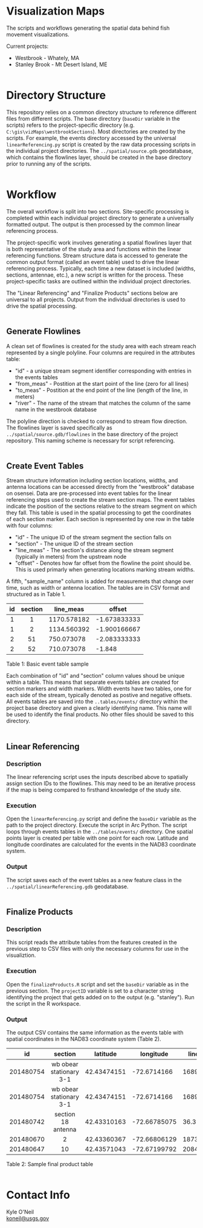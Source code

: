 Visualization Maps
==================
The scripts and workflows generating the spatial data behind fish movement 
visualizations. 

Current projects:
 - Westbrook - Whately, MA 
 - Stanley Brook - Mt Desert Island, ME
<br><br>


# Directory Structure
This repository relies on a common directory structure to reference different 
files from different scripts. The base directory (`baseDir` variable in the 
scripts) refers to the project-specific directory (e.g. 
`C:\gis\vizMaps\westbrookSections`). Most directories are created by the 
scripts. For example, the events directory accessed by the universal 
`linearReferencing.py` script is created by the raw data processing scripts in 
the individual project directories. The `../spatial/source.gdb` geodatabase, 
which contains the flowlines layer, should be created in the base directory 
prior to running any of the scripts.
<br><br>


# Workflow
The overall workflow is split into two sections. Site-specific processing is 
completed within each individual project directory to generate a universally 
formatted output. The output is then processed by the common linear referencing 
process.

The project-specific work involves generating a spatial flowlines layer that is 
both representative of the study area and functions within the linear 
referencing functions. Stream structure data is accessed to generate the common 
output format (called an event table) used to drive the linear referencing 
process. Typically, each time a new dataset is included (widths, sections, 
antennae, etc.), a new script is written for the process. These 
project-specific tasks are outlined within the individual project directories. 

The "Linear Referencing" and "Finalize Products" sections below are universal 
to all projects. Output from the individual directories is used to drive the 
spatial processing. 
<br><br>


## Generate Flowlines
A clean set of flowlines is created for the study area with each stream reach 
represented by a single polyline. Four columns are required in the attributes 
table:
 - "id" - a unique stream segment identifier corresponding with entries in the 
 events tables
 - "from_meas" - Postition at the start point of the line (zero for all lines)
 - "to_meas" - Postition at the end point of the line (length of the line, in 
 meters)
 - "river" - The name of the stream that matches the column of the same name 
 in the westbrook database
 
The polyline direction is checked to correspond to stream flow direction. The 
flowlines layer is saved specifically as `../spatial/source.gdb/flowlines` in 
the base directory of the project repository. This naming scheme is necessary 
for script referencing.
<br><br>


## Create Event Tables
Stream structure information including section locations, widths, and antenna 
locations can be accessed directly from the "westbrook" database on osensei. 
Data are pre-processed into event tables for the linear referencing steps used 
to create the stream section maps. The event tables indicate the position of 
the sections relative to the stream segment on which they fall. This table is 
used in the spatial processing to get the coordinates of each section marker. 
Each section is represented by one row in the table with four columns: 
 - "id" - The unique ID of the stream segment the section falls on
 - "section" - The unique ID of the stream section
 - "line_meas" - The section's distance along the stream segment (typically 
 in meters) from the upstream node
 - "offset" - Denotes how far offset from the flowline the point should be. 
 This is used primarly when generating locations marking stream widths.

A fifth, "sample_name" column is added for measuremets that change over time, 
such as width or antenna location. The tables are in CSV format and structured 
as in Table 1. 

| id | section | line_meas   | offset       |
|:--:| :-----: | ---------   | ------       |
| 1  | 1       | 1170.578182 | -1.673833333 |
| 1	 | 2       | 1134.560392 | -1.900166667 |
| 2  | 51	     | 750.073078	 | -2.083333333 |
| 2	 | 52	     | 710.073078	 | -1.848       |
Table 1: Basic event table sample

Each combination of "id" and "section" column values shoud be unique within a 
table. This means that separate events tables are created for section markers 
and width markers. Width events have two tables, one for each side of the 
stream, typically denoted as postive and negative offsets. All events tables are 
saved into the `..tables/events/` directory within the project base directory 
and given a clearly identifying name. This name will be used to identify the 
final products. No other files should be saved to this directory. 
<br><br>


## Linear Referencing 
### Description
The linear referencing script uses the inputs described above to spatially 
assign section IDs to the flowlines. This may need to be an iterative process 
if the map is being compared to firsthand knowledge of the study site. 

### Execution
Open the `linearReferencing.py` script and define the `baseDir` variable as the 
path to the project directory. Execute the script in Arc Python. The script 
loops through events tables in the `../tables/events/` directory. One spatial 
points layer is created per table with one point for each row. Latitude and 
longitude coordinates are calculated for the events in the NAD83 coordinate 
system.

### Output
The script saves each of the event tables as a new feature class in the 
`../spatial/linearReferencing.gdb` geodatabase.
<br><br>


## Finalize Products
### Description
This script reads the attribute tables from the features created in the 
previous step to CSV files with only the necessary columns for use in the 
visualiztion. 

### Execution
Open the `finalizeProducts.R` script and set the `baseDir` variable as in the 
previous section. The `projectID` variable is set to a character string 
identifying the project that gets added on to the output (e.g. "stanley"). Run 
the script in the R workspace.

### Output
The output CSV contains the same information as the events table with spatial 
coordinates in the NAD83 coordinate system (Table 2).

|    id     |         section         |  latitude	  |  longitude   |	line_meas	 | sample_name | 	  offset	  |        description         | 
| :-------: |        :-------:        |  --------   |  ---------   |  ---------  | ----------- |    ------    |        -----------         | 
| 201480754	| wb obear stationary 3-1	| 42.43474151	| -72.6714166	 | 1689.080934 | 56	         | 0	          | antennae_locations_nad83   | 
| 201480754	| wb obear stationary 3-1	| 42.43474151	| -72.6714166	 | 1689.080934 | 67	         | 0	          | antennae_locations_nad83   | 
| 201480742	| section 18 antenna      | 42.43310163	| -72.66785075 | 36.35       | 41	         | 0	          | antennae_locations_nad83   | 
| 201480670 | 2	                      | 42.43360367	| -72.66806129 | 1873.074244 | 40	         | -0.651786147	| sample_40_widths_neg_nad83 | 
| 201480647	| 10	                    | 42.43571043	| -72.67199792 | 2084.321035 | 40	         | -1.271722624	| sample_40_widths_neg_nad83 | 
Table 2: Sample final product table 
<br><br>


# Contact Info
Kyle O'Neil  
koneil@usgs.gov